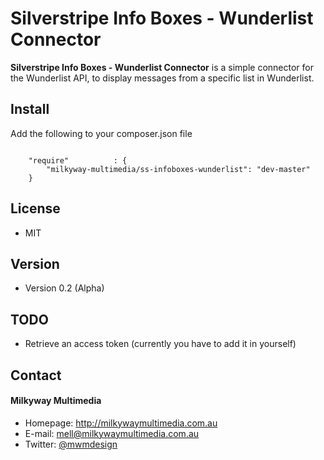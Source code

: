 Silverstripe Info Boxes - Wunderlist Connector
======
**Silverstripe Info Boxes - Wunderlist Connector** is a simple connector for the Wunderlist API, to display messages from a specific list in Wunderlist.

## Install
Add the following to your composer.json file

```

    "require"          : {
		"milkyway-multimedia/ss-infoboxes-wunderlist": "dev-master"
	}

```

## License 
- MIT

## Version 
- Version 0.2 (Alpha)

## TODO
- Retrieve an access token (currently you have to add it in yourself)

## Contact
#### Milkyway Multimedia
* Homepage: http://milkywaymultimedia.com.au
* E-mail: mell@milkywaymultimedia.com.au
* Twitter: [@mwmdesign](https://twitter.com/mwmdesign "mwmdesign on twitter")